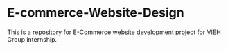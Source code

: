 # E-commerce-Website-Design
This is a repository for E-Commerce website development project for VIEH Group internship.
